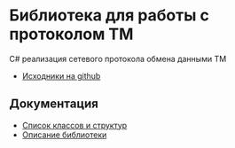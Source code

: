 # Библиотека для работы с протоколом TM

C# реализация сетевого протокола обмена данными TM

* [Исходники на github](https://github.com/x2v0/TM)

## Документация

* [Список классов и структур](api/TM/TM.html)
* [Описание библиотеки](articles/overview.html)

